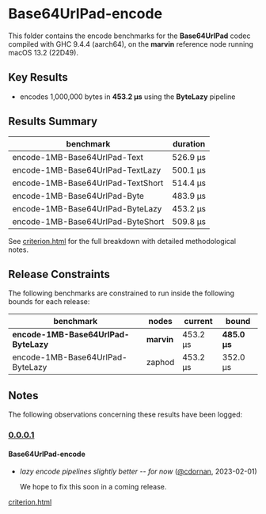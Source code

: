 # Base64UrlPad-encode

This folder contains the encode benchmarks for the **Base64UrlPad** codec compiled with GHC 9.4.4 (aarch64), on the 
**marvin** reference node running macOS 13.2 (22D49).

## Key Results

* encodes 1,000,000 bytes in **453.2 μs** using the **ByteLazy** pipeline

## Results Summary

| benchmark                         | duration |
| --------------------------------- | -------- |
| encode-1MB-Base64UrlPad-Text      | 526.9 μs |
| encode-1MB-Base64UrlPad-TextLazy  | 500.1 μs |
| encode-1MB-Base64UrlPad-TextShort | 514.4 μs |
| encode-1MB-Base64UrlPad-Byte      | 483.9 μs |
| encode-1MB-Base64UrlPad-ByteLazy  | 453.2 μs |
| encode-1MB-Base64UrlPad-ByteShort | 509.8 μs |

See [criterion.html](criterion.html) for the full breakdown with detailed methodological notes.

## Release Constraints

The following benchmarks are constrained to run inside the following bounds for each release:

| benchmark                            | nodes      | current  | bound        |
| ------------------------------------ | ---------- | -------- | ------------ |
| **encode-1MB-Base64UrlPad-ByteLazy** | **marvin** | 453.2 μs | **485.0 μs** |
| encode-1MB-Base64UrlPad-ByteLazy     | zaphod     | 453.2 μs | 352.0 μs     |

## Notes

The following observations concerning these results have been logged:

### [0.0.0.1]

#### Base64UrlPad-encode

* _lazy encode pipelines slightly better -- for now_ ([@cdornan], 2023-02-01)

    We hope to fix this soon in a coming release.

[Unreleased]: <https://github.com/cdornan/polymede-benchmarks>
[0.0.0.1]: <https://github.com/cdornan/polymede-benchmarks>
[@cdornan]: <https://github.com/cdornan>

[criterion.html](criterion.html)

